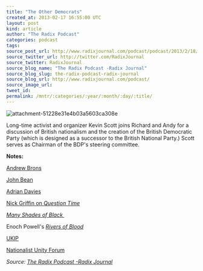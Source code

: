 ```yaml
---
title: "The Other Democrats"
created_at: 2013-02-17 16:55:00 UTC
layout: post
kind: article
author: "The Radix Podcast"
categories: podcast
tags: 
source_post_url: http://www.radixjournal.com/podcast/podcast/2013/2/18/the-other-democrats
source_twitter_url: http://twitter.com/RadixJournal
source_twitter: RadixJournal
source_blog_name: "The Radix Podcast -Radix Journal"
source_blog_slug: the-radix-podcast-radix-journal
source_blog_url: http://www.radixjournal.com/podcast/
source_image_url: 
tweet_id:
permalink: /mntr/:categories/:year/:month/:day/:title/
---
```

<img class="thumb-image" alt="attachment-51228e31e4b03a5603ca308e" data-image="https://static1.squarespace.com/static/51c946cde4b0f05142538988/5298e223e4b008c3d680f470/5298e276e4b008c3d680f7f6/1385751293300/Britishlion.jpg" data-image-dimensions="408x322" data-image-focal-point="0.5,0.5" data-load="false" data-image-id="5298e276e4b008c3d680f7f6" data-type="image" src="https://static1.squarespace.com/static/51c946cde4b0f05142538988/5298e223e4b008c3d680f470/5298e276e4b008c3d680f7f6/1385751293300/Britishlion.jpg?format=1000w" />
          
        

        

      
    
    
  






<p>Long-time activist and organizer Kevin Scott joins Richard and Andy for a discussion of British nationalism and the creation of the British Democratic Party (which is designed as a successor to the British National Party.) Scott serves as Chairman of the BDP's steering committee. &nbsp;&nbsp;</p><p><strong>Notes: </strong></p><p><a href="http://en.wikipedia.org/wiki/Andrew_Brons">Andrew Brons</a></p><p><a href="http://www.alternativeright.com/authors/john-bean/">John Bean</a></p><p><a href="http://en.wikipedia.org/wiki/Adrian_Davies">Adrian Davies</a></p><p><a href="http://www.youtube.com/watch?v=xlLa54S-Usc">Nick Griffin on <em>Question Time</em></a></p><p><em><a href="http://www.amazon.com/Many-Shades-Black-John-Bean/dp/147091445X/ref=sr_1_2?s=books&amp;ie=UTF8&amp;qid=1361207325&amp;sr=1-2&amp;keywords=many+shades+of+black">Many Shades of Black&nbsp;</a></em></p><p>Enoch Powell's <a href="http://www.youtube.com/watch?v=HP7fETsKYkA"><em>Rivers of Blood</em></a></p><p><a href="http://www.ukip.org/">UKIP</a></p><p><a href="http://nationalistunityforum.co.uk/">Nationalist Unity Forum</a></p><div class="">
    <i>Source: <a href="http://www.radixjournal.com/podcast/">The Radix Podcast -Radix Journal</a></i>
</div>
